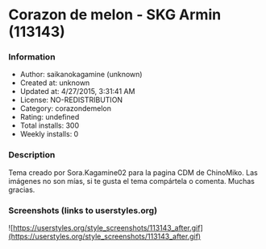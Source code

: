 # Corazon de melon - SKG Armin (113143)

### Information
- Author: saikanokagamine (unknown)
- Created at: unknown
- Updated at: 4/27/2015, 3:31:41 AM
- License: NO-REDISTRIBUTION
- Category: corazondemelon
- Rating: undefined
- Total installs: 300
- Weekly installs: 0


### Description
Tema creado por Sora.Kagamine02 para la pagina CDM de ChinoMiko. Las imágenes no son mías, si te gusta el tema compártela o comenta. Muchas gracias.


### Screenshots (links to userstyles.org)
![https://userstyles.org/style_screenshots/113143_after.gif](https://userstyles.org/style_screenshots/113143_after.gif)


